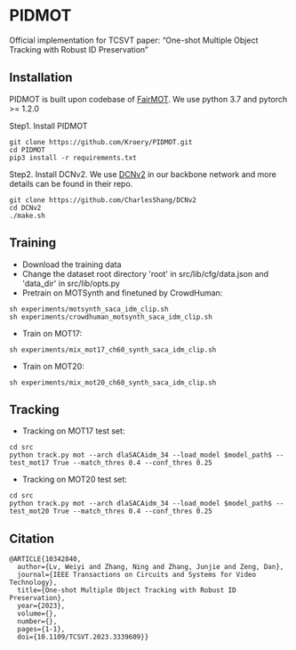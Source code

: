 # PIDMOT
Official implementation for TCSVT paper: “One-shot Multiple Object Tracking with Robust ID Preservation”

## Installation
PIDMOT is built upon codebase of [FairMOT](https://github.com/ifzhang/FairMOT). We use python 3.7 and pytorch >= 1.2.0

Step1. Install PIDMOT
```shell
git clone https://github.com/Kroery/PIDMOT.git
cd PIDMOT
pip3 install -r requirements.txt
```

Step2. Install DCNv2. We use [DCNv2](https://github.com/CharlesShang/DCNv2) in our backbone network and more details can be found in their repo. 

```shell
git clone https://github.com/CharlesShang/DCNv2
cd DCNv2
./make.sh
```

## Training
* Download the training data
* Change the dataset root directory 'root' in src/lib/cfg/data.json and 'data_dir' in src/lib/opts.py
* Pretrain on MOTSynth and finetuned by CrowdHuman:
```
sh experiments/motsynth_saca_idm_clip.sh
sh experiments/crowdhuman_motsynth_saca_idm_clip.sh
```
* Train on MOT17:
```
sh experiments/mix_mot17_ch60_synth_saca_idm_clip.sh
```
* Train on MOT20:
```
sh experiments/mix_mot20_ch60_synth_saca_idm_clip.sh
```

## Tracking
* Tracking on MOT17 test set:
```
cd src
python track.py mot --arch dlaSACAidm_34 --load_model $model_path$ --test_mot17 True --match_thres 0.4 --conf_thres 0.25
```
* Tracking on MOT20 test set:
```
cd src
python track.py mot --arch dlaSACAidm_34 --load_model $model_path$ --test_mot20 True --match_thres 0.4 --conf_thres 0.25
```

## Citation
~~~
@ARTICLE{10342840,
  author={Lv, Weiyi and Zhang, Ning and Zhang, Junjie and Zeng, Dan},
  journal={IEEE Transactions on Circuits and Systems for Video Technology}, 
  title={One-shot Multiple Object Tracking with Robust ID Preservation}, 
  year={2023},
  volume={},
  number={},
  pages={1-1},
  doi={10.1109/TCSVT.2023.3339609}}
~~~
